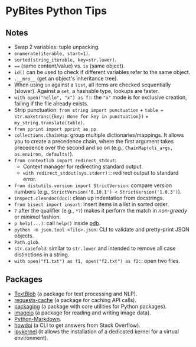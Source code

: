 # PyBites Python Tips

## Notes

- Swap 2 variables: tuple unpacking.
- `enumerate(iterable, start=1)`.
- `sorted(string_iterable, key=str.lower)`.
- `==` (same content/value) vs. `is` (same object).
- `id()` can be used to check if different variables refer to the same object.
- `.__mro__` (get an object's inheritance tree).
- When using `in` against a `list`, all items are checked sequentially (slower). Against a `set`, a hashable type, lookups are faster.
- `with open("hello", "x") as f:`: the `"x"` mode is for exclusive creation, failing if the file already exists.
- Strip punctuation: `from string import punctuation` + `table = str.maketrans({key: None for key in punctuation})` + `my_string.translate(table)`.
- `from pprint import pprint as pp`.
- `collections.ChainMap`: group multiple dictionaries/mappings. It allows you to create a precedence chain, where the first argument takes precedence over the second and so on (e.g., `ChainMap(cli_args, os.environ, defaults)`).
- `from contextlib import redirect_stdout`:
  - Context manager for redirecting standard output.
  - `with redirect_stdout(sys.stderr):`: redirect output to standard error.
- `from distutils.version import StrictVersion`: compare version numbers (e.g., `StrictVersion('0.10.1') < StrictVersion('1.0.3')`).
- `inspect.cleandoc(doc)`: clean up indentation from docstrings.
- `from bisect import insort`: insert items in a list in sorted order.
- `?` after the qualifier (e.g., `*?`) makes it perform the match in _non-greedy_ or _minimal_ fashion.
- `p help(...)`: call `help()` inside [pdb](https://docs.python.org/3/library/pdb.html).
- `python -m json.tool <file>.json`: CLI to validate and pretty-print JSON objects.
- `Path.glob`.
- `str.casefold`: similar to `str.lower` and intended to remove all case distinctions in a string.
- `with open("f1.txt") as f1, open("f2.txt") as f2:`: open two files.

## Packages

- [TextBlob](https://textblob.readthedocs.io/en/dev/) (a package for text processing and NLP).
- [requests-cache](https://requests-cache.readthedocs.io/en/latest/index.html) (a package for caching API calls).
- [packaging](https://packaging.pypa.io/en/latest/) (a package with core utilities for Python packages).
- [imageio](https://imageio.github.io/) (a package for reading and writing image data).
- [Python-Markdown](https://python-markdown.github.io/).
- [howdoi](https://github.com/gleitz/howdoi) (a CLI to get answers from Stack Overflow).
- [ipykernel](https://ipykernel.readthedocs.io/en/latest/) (it allows the installation of a dedicated kernel for a virtual environment).

